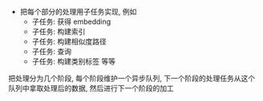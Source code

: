 - 把每个部分的处理用子任务实现, 例如
  - 子任务: 获得 embedding
  - 子任务: 构建索引
  - 子任务: 构建相似度路径
  - 子任务: 查询
  - 子任务: 构建类别标签
    等等

把处理分为几个阶段, 每个阶段维护一个异步队列, 下一个阶段的处理任务从这个队列中拿取处理后的数据, 然后进行下一个阶段的加工
